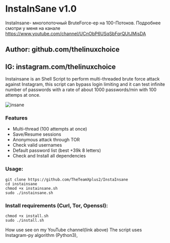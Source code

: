 #  InstaInSane v1.0
InstaInsane- многопоточный BruteForce-ер на 100-Потоков. Подробнее смотри у меня на канале https://www.youtube.com/channel/UCnObP6USqSbFqrQUtJMisDA 
## Author: github.com/thelinuxchoice
## IG: instagram.com/thelinuxchoice
Instainsane is an Shell Script to perform multi-threaded brute force attack against Instagram, this script can bypass login limiting and it can test infinite number of passwords with a rate of about 1000 passwords/min with 100 attemps at once.

![insane](https://user-images.githubusercontent.com/34893261/38772658-97646698-4012-11e8-9b5e-65596e70a5ff.png)

### Features
- Multi-thread (100 attempts at once)
- Save/Resume sessions
- Anonymous attack through TOR
- Check valid usernames
- Default password list (best +39k 8 letters)
- Check and Install all dependencies

### Usage: 
```
git clone https://github.com/TheTeamXplus2/InstaInsane
cd instainsane
chmod +x instainsane.sh
sudo ./instainsane.sh
```

### Install requirements (Curl, Tor, Openssl):

```
chmod +x install.sh
sudo ./install.sh
```
How use see on my YouTube channel(link above)
The script uses Instagram-py algorithm (Python3),
